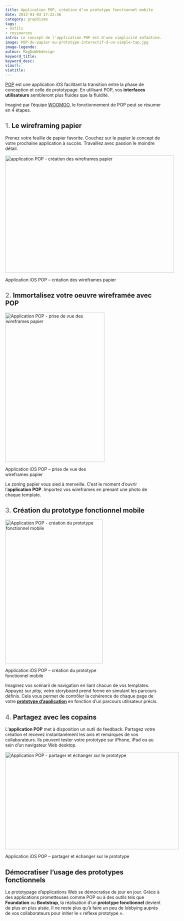 ```yaml
---
title: Application POP, création d’un prototype fonctionnel mobile
date: 2013-01-03 17:22:56
category: graphisme
tags:
- outils
- ressources
intro: Le concept de l'application POP est d'une simplicité enfantine. Dessinez sur papier le zoning de votre site ou de votre application, prenez-le en photo, insérez les interactions. Votre prototype fonctionnel prend vie.
image: POP-du-papier-au-prototype-interactif-d-un-simple-tap.jpg
image-legende:
auteur: MagDuWebdesign
keyword_title:
keyword_desc:
viaurl:
viatitle:
---
```


<p><a title="popapp.in" href="http://popapp.in" target="_blank">POP</a> est une application iOS facilitant la transition entre la phase de conception et celle de prototypage. En utilisant POP, vos <strong>interfaces utilisateurs</strong> sembleront plus fluides que la fluidité.</p>
<p>Imaginé par l’équipe <a title="woomoo.in" href="http://woomoo.in/" target="_blank">WOOMOO</a>, le fonctionnement de POP peut se résumer en 4 étapes.</p>
<h2><span style="color: #888888;">1.</span> Le wireframing papier</h2>
<p>Prenez votre feuille de papier favorite. Couchez sur le papier le concept de votre prochaine application à succès. Travaillez avec passion le moindre détail.</p>
<div id="attachment_2736" class="wp-caption alignnone" style="width: 550px"><img class="size-full wp-image-2736 " title="application POP - création des wireframes papier" src="https://s3-eu-west-1.amazonaws.com/mdw-img/large/application-iOS-POP-creation-des-wireframes-papier.jpg" alt="application POP - création des wireframes papier" width="540" height="375"><p class="wp-caption-text">Application iOS POP – création des wireframes papier</p></div>
<h2><span style="color: #888888;">2.</span> Immortalisez votre oeuvre wireframée avec POP</h2>
<div id="attachment_2737" class="wp-caption alignright" style="width: 327px"><img class="size-full wp-image-2737  " title="Application POP - prise de vue des wireframes papier" src="https://s3-eu-west-1.amazonaws.com/mdw-img/large/application-iOS-POP-prise-de-vue-des-wireframes-papier.jpg" alt="Application POP - prise de vue des wireframes papier" width="317" height="478"><p class="wp-caption-text">Application iOS POP – prise de vue des wireframes papier</p></div>
<p>Le zoning papier vous&nbsp;sied&nbsp;à merveille. C’est le moment d’ouvrir l’<strong>application POP</strong>. Importez vos wireframes en prenant une photo de chaque template.</p>
<h2><span style="color: #888888;">3.</span> Création du prototype fonctionnel mobile</h2>
<div id="attachment_2738" class="wp-caption alignleft" style="width: 322px"><img class="size-full wp-image-2738  " title="Application POP - création du prototype fonctionnel mobile" src="https://s3-eu-west-1.amazonaws.com/mdw-img/large/application-iOS-POP-creation-du-prototype-interactif.jpg" alt="Application POP - création du prototype fonctionnel mobile" width="312" height="460"><p class="wp-caption-text">Application iOS POP – création du prototype fonctionnel mobile</p></div>
<p>Imaginez vos scénarii de navigation en liant chacun de vos templates. Appuyez sur <em>play, </em>votre storyboard prend forme en simulant les parcours définis. Cela vous permet de contrôler la cohérence de chaque page de votre <strong><a title="Bootstrap Lovers – 10+ Ressources, Thèmes et Kits CSS UI" href="http://magazineduwebdesign.com/bootstrap-ressources-template-kit-ui-bouton">prototype d’application</a></strong> en fonction d’un parcours utilisateur précis.</p>
<h2><span style="color: #888888;">4.</span> Partagez avec les copains</h2>
<p>L’<strong>application POP</strong> met à disposition un outil de feedback. Partagez votre création et recevez&nbsp;instantanément&nbsp;les avis et remarques de vos collaborateurs. Ils peuvent tester votre prototype sur iPhone, iPad ou au sein d’un navigateur Web desktop.</p>
<div id="attachment_2739" class="wp-caption alignnone" style="width: 565px"><img class="size-full wp-image-2739 " title="Application POP - partager et échanger sur le prototype" src="https://s3-eu-west-1.amazonaws.com/mdw-img/large/application-iOS-POP-partager-et-echanger-sur-le-prototype.jpg" alt="Application POP - partager et échanger sur le prototype" width="555" height="311"><p class="wp-caption-text">Application iOS POP – partager et échanger sur le prototype</p></div>
<h2>Démocratiser l’usage des prototypes fonctionnels</h2>
<p>Le prototypage d’applications Web se démocratise de jour en jour. Grâce à des applications prometteuses comme POP ou à des outils tels que <strong>Foundation</strong> ou <strong>Bootstrap</strong>, la réalisation d’un <strong>prototype fonctionnel</strong> devient de plus en plus aisée. Il ne reste plus qu’à faire un peu de lobbying auprès de vos collaborateurs pour initier le «&nbsp;réflexe&nbsp;prototype&nbsp;».</p>